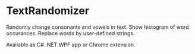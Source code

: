 TextRandomizer
==============

Randomly change consonants and vowels in text.
Show histogram of word occurances. 
Replace words by user-defined strings.

Available as C# .NET WPF app or Chrome extension.
